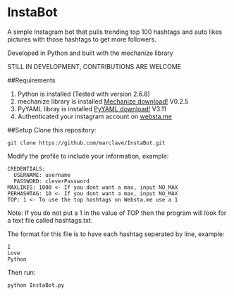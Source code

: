 InstaBot
========

A simple Instagram bot that pulls trending top 100 hashtags and auto likes pictures with those hashtags to get more followers.

Developed in Python and built with the mechanize library

STILL IN DEVELOPMENT, CONTRIBUTIONS ARE WELCOME

##Requirements

1. Python is installed (Tested with version 2.6.8)
2. mechanize library is installed [Mechanize download!](http://wwwsearch.sourceforge.net/mechanize/download.html) V0.2.5
3. PyYAML libray is installed [PyYAML download!](pyyaml.org/wiki/PyYAML) V3.11
4. Authenticated your instagram account on [websta.me](http://websta.me/)

##Setup
Clone this repository:
```
git clone https://github.com/marclave/InstaBot.git
```

Modify the profile to include your information, example:
```
CREDENTIALS:
  USERNAME: username
  PASSWORD: cleverPassword
MAXLIKES: 1000 <- If you dont want a max, input NO_MAX
PERHASHTAG: 10 <- If you dont want a max, input NO_MAX
TOP: 1 <- To use the top hashtags on Websta.me use a 1 
```
Note: If you do not put a 1 in the value of TOP then the program will look for a text file
called hashtags.txt.

The format for this file is to have each hashtag seperated by line, example:

```
I
Love
Python
```

Then run:
```
python InstaBot.py
```
